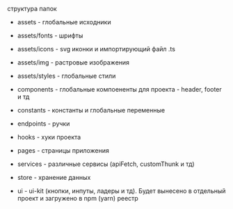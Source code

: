 cтруктура папок

- assets - глобальные исходники 
- assets/fonts - шрифты
- assets/icons - svg иконки и импортирующий файл .ts
- assets/img - растровые изображения
- assets/styles -  глобальные стили 

- components - глобальные компоененты для проекта - header, footer и тд
- constants - константы и глобальные переменные 
- endpoints - ручки 
- hooks - хуки проекта 
- pages - страницы приложения 
- services - различные сервисы (apiFetch, customThunk и тд)
- store - хранение данных 
- ui - ui-kit (кнопки, инпуты, ладеры и тд). Будет вынесено в отдельный проект и загружено в npm (yarn) реестр
